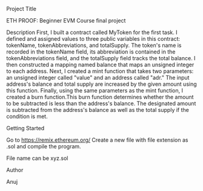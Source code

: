 Project Title

ETH PROOF: Beginner EVM Course final project

Description
First, I built a contract called MyToken for the first task. I defined and assigned values to three public variables in this contract: tokenName, tokenAbbreviations, and totalSupply. The token's name is recorded in the tokenName field, its abbreviation is contained in the tokenAbbreviations field, and the totalSupply field tracks the total balance. I then constructed a mapping named balance that maps an unsigned integer to each address. Next, I created a mint function that takes two parameters: an unsigned integer called "value" and an address called "adr." The input address's balance and total supply are increased by the given amount using this function. Finally, using the same parameters as the mint function, I created a burn function.This burn function determines whether the amount to be subtracted is less than the address's balance. The designated amount is subtracted from the address's balance as well as the total supply if the condition is met.


Getting Started

Go to https://remix.ethereum.org/
Create a new file with file extension as .sol and compile the program.

File name can be xyz.sol

Author

Anuj
